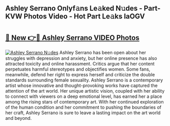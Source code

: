 ## Ashley Serrano Onlyf𝚊ns Le𝚊ked N𝚞des - Part-KVW Photos Video - Hot Part Le𝚊ks IaOGV

# <h2><a href="http://ab41080.deff.icu/?id=Ashley+Serrano">🔗 New 👉🔴 Ashley Serrano VIDEO Photos</a></h2>

[![Ashley Serrano N𝚞des](https://i.imgur.com/rIISA9y.gif)](http://ab41080.deff.icu/?id=Ashley+Serrano)
Ashley Serrano has been open about her struggles with depression and anxiety, but her online presence has also attracted toxicity and online harassment. Critics argue that her content perpetuates harmful stereotypes and objectifies women. Some fans, meanwhile, defend her right to express herself and criticize the double standards surrounding female sexuality. Ashley Serrano is a contemporary artist whose innovative and thought-provoking works have captured the attention of the art world. Her unique artistic vision, coupled with her ability to connect with viewers on a deep emotional level, has earned her a place among the rising stars of contemporary art. With her continued exploration of the human condition and her commitment to pushing the boundaries of her craft, Ashley Serrano is sure to leave a lasting impact on the art world and beyond.
